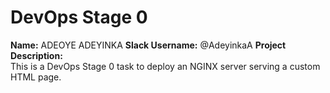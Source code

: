 # DevOps Stage 0

**Name:** ADEOYE ADEYINKA 
**Slack Username:** @AdeyinkaA 
**Project Description:**  
This is a DevOps Stage 0 task to deploy an NGINX server serving a custom HTML page.
